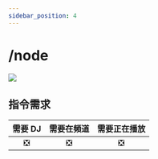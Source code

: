 ```yaml
---
sidebar_position: 4
---
```

# /node
![](https://i.imgur.com/0VgZtQp.png)

## 指令需求
| 需要 DJ |	需要在頻道 | 需要正在播放 |
| :-----: | :-------: | :---------: |
|   ❎   |    ❎     |     ❎      |